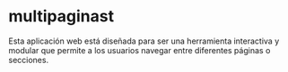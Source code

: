 # multipaginast
Esta aplicación web está diseñada para ser una herramienta interactiva y modular que permite a los usuarios navegar entre diferentes páginas o secciones.
